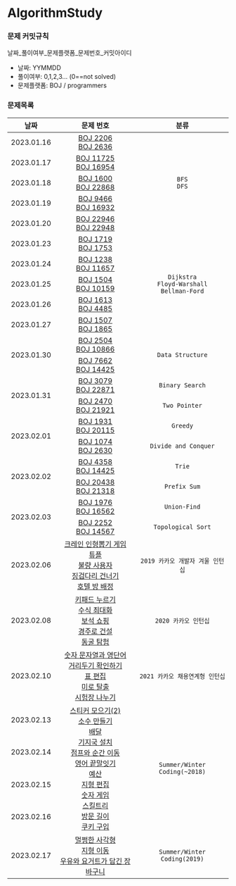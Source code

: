 # AlgorithmStudy
### 문제 커밋규칙
날짜_풀이여부_문제플랫폼_문제번호_커밋아이디
- 날짜: YYMMDD
- 풀이여부: 0,1,2,3... (0==not solved)
- 문제플랫폼: BOJ / programmers

### 문제목록
<table>
<thead>
  <th scope="col">날짜</th>
  <th scope="col">문제 번호</th>
  <th scope="col">분류</th>
</thead>
<tbody>
  <tr align="center">
    <td>2023.01.16</td>
    <td>
      <a href="https://www.acmicpc.net/problem/2206">BOJ 2206</a><br>
      <a href="https://www.acmicpc.net/problem/2636">BOJ 2636</a>
    </td>
    <td rowspan="5"><code>BFS</code><br><code>DFS</code></td>
  </tr>
  <tr align="center">
    <td>2023.01.17</td>
    <td>
      <a href="https://www.acmicpc.net/problem/11725">BOJ 11725</a><br>
      <a href="https://www.acmicpc.net/problem/16954">BOJ 16954</a>
    </td>
  </tr>
  <tr align="center">
    <td>2023.01.18</td>
    <td>
      <a href="https://www.acmicpc.net/problem/1600">BOJ 1600</a><br>
      <a href="https://www.acmicpc.net/problem/22868">BOJ 22868</a>
    </td>
  </tr>
  <tr align="center">
    <td>2023.01.19</td>
    <td>
      <a href="https://www.acmicpc.net/problem/9466">BOJ 9466</a><br>
      <a href="https://www.acmicpc.net/problem/16932">BOJ 16932</a>
    </td>
  </tr>
  <tr align="center">
    <td>2023.01.20</td>
    <td>
      <a href="https://www.acmicpc.net/problem/22946">BOJ 22946</a><br>
      <a href="https://www.acmicpc.net/problem/22948">BOJ 22948</a>
    </td>
  </tr>
  <tr align="center">
    <td>2023.01.23</td>
    <td>
      <a href="https://www.acmicpc.net/problem/1719">BOJ 1719</a><br>
      <a href="https://www.acmicpc.net/problem/1753">BOJ 1753</a>
    </td>
    <td rowspan="5"><code>Dijkstra</code><br><code>Floyd-Warshall</code><br><code>Bellman-Ford</code>
    </td>
  </tr>
  <tr align="center">
    <td>2023.01.24</td>
    <td>
      <a href="https://www.acmicpc.net/problem/1238">BOJ 1238</a><br>
      <a href="https://www.acmicpc.net/problem/11657">BOJ 11657</a>
    </td>
  </tr>
  <tr align="center">
    <td>2023.01.25</td>
    <td>
      <a href="https://www.acmicpc.net/problem/1504">BOJ 1504</a><br>
      <a href="https://www.acmicpc.net/problem/10159">BOJ 10159</a>
    </td>
  </tr>
  <tr align="center">
    <td>2023.01.26</td>
    <td>
      <a href="https://www.acmicpc.net/problem/1613">BOJ 1613</a><br>
      <a href="https://www.acmicpc.net/problem/4485">BOJ 4485</a>
    </td>
  </tr>
  <tr align="center">
    <td>2023.01.27</td>
    <td>
      <a href="https://www.acmicpc.net/problem/1507">BOJ 1507</a><br>
      <a href="https://www.acmicpc.net/problem/1865">BOJ 1865</a>
    </td>
  </tr>
  <tr align="center">
    <td rowspan="2">2023.01.30</td>
    <td>
      <a href="https://www.acmicpc.net/problem/2504">BOJ 2504</a><br>
      <a href="https://www.acmicpc.net/problem/10866">BOJ 10866</a>
    </td>
    <td rowspan="2"><code>Data Structure</code></td>
  </tr>
  <tr align="center">
    <td>
      <a href="https://www.acmicpc.net/problem/7662">BOJ 7662</a><br>
      <a href="https://www.acmicpc.net/problem/14425">BOJ 14425</a>
    </td>
  </tr>
  <tr align="center">
    <td rowspan="2">2023.01.31</td>
    <td>
      <a href="https://www.acmicpc.net/problem/3079">BOJ 3079</a><br>
      <a href="https://www.acmicpc.net/problem/22871">BOJ 22871</a>
    </td>
    <td><code>Binary Search</code></td>
  </tr>
  <tr align="center">
    <td>
      <a href="https://www.acmicpc.net/problem/2470">BOJ 2470</a><br>
      <a href="https://www.acmicpc.net/problem/21921">BOJ 21921</a>
    </td>
    <td><code>Two Pointer</code></td>
  </tr>
  <tr align="center">
    <td rowspan="2">2023.02.01</td>
    <td>
      <a href="https://www.acmicpc.net/problem/1931">BOJ 1931</a><br>
      <a href="https://www.acmicpc.net/problem/20115">BOJ 20115</a>
    </td>
    <td><code>Greedy</code></td>
  </tr>
  <tr align="center">
    <td>
      <a href="https://www.acmicpc.net/problem/1074">BOJ 1074</a><br>
      <a href="https://www.acmicpc.net/problem/2630">BOJ 2630</a>
    </td>
    <td><code>Divide and Conquer</code></td>
  </tr>
  <tr align="center">
    <td rowspan="2">2023.02.02</td>
    <td>
      <a href="https://www.acmicpc.net/problem/4358">BOJ 4358</a><br>
      <a href="https://www.acmicpc.net/problem/14425">BOJ 14425</a>
    </td>
    <td><code>Trie</code></td>
  </tr>
  <tr align="center">
    <td>
      <a href="https://www.acmicpc.net/problem/20438">BOJ 20438</a><br>
      <a href="https://www.acmicpc.net/problem/21318">BOJ 21318</a>
    </td>
    <td><code>Prefix Sum</code></td>
  </tr>
  <tr align="center">
    <td rowspan="2">2023.02.03</td>
    <td>
      <a href="https://www.acmicpc.net/problem/1976">BOJ 1976</a><br>
      <a href="https://www.acmicpc.net/problem/16562">BOJ 16562</a>
    </td>
    <td><code>Union-Find</code></td>
  </tr>
  <tr align="center">
    <td>
      <a href="https://www.acmicpc.net/problem/2252">BOJ 2252</a><br>
      <a href="https://www.acmicpc.net/problem/14567">BOJ 14567</a>
    </td>
    <td><code>Topological Sort</code></td>
  </tr>
  <tr align="center">
  <td>2023.02.06</td>
    <td>
      <a href="https://school.programmers.co.kr/learn/courses/30/lessons/64061">크레인 인형뽑기 게임</a><br> 
      <a href="https://school.programmers.co.kr/learn/courses/30/lessons/64065">튜플</a><br> 
      <a href="https://school.programmers.co.kr/learn/courses/30/lessons/64064">불량 사용자</a><br> 
      <a href="https://school.programmers.co.kr/learn/courses/30/lessons/64062">징검다리 건너기</a><br> 
      <a href="https://school.programmers.co.kr/learn/courses/30/lessons/64063">호텔 방 배정</a>
    </td>
    <td><code>2019 카카오 개발자 겨울 인턴십</code></td>
  </tr>
  <tr align="center">
    <td>2023.02.08</td>
    <td>
      <a href="https://school.programmers.co.kr/learn/courses/30/lessons/67256">키패드 누르기</a><br> 
      <a href="https://school.programmers.co.kr/learn/courses/30/lessons/67257">수식 최대화</a><br> 
      <a href="https://school.programmers.co.kr/learn/courses/30/lessons/67258">보석 쇼핑</a><br> 
      <a href="https://school.programmers.co.kr/learn/courses/30/lessons/67259">경주로 건설</a><br> 
      <a href="https://school.programmers.co.kr/learn/courses/30/lessons/67260">동굴 탐험</a>
    </td>
    <td><code>2020 카카오 인턴십</code></td>
  </tr>
  <tr align="center">
    <td>2023.02.10</td>
    <td>
      <a href="https://school.programmers.co.kr/learn/courses/30/lessons/81301">숫자 문자열과 영단어</a><br> 
      <a href="https://school.programmers.co.kr/learn/courses/30/lessons/81302">거리두기 확인하기</a><br> 
      <a href="https://school.programmers.co.kr/learn/courses/30/lessons/81303">표 편집</a><br> 
      <a href="https://school.programmers.co.kr/learn/courses/30/lessons/81304">미로 탈출</a><br> 
      <a href="https://school.programmers.co.kr/learn/courses/30/lessons/81305">시험장 나누기</a>
    </td>
    <td><code>2021 카카오 채용연계형 인턴십</code></td>
  </tr>
    <tr align="center">
    <td>2023.02.13</td>
    <td rowspan="4">
      <a href="https://school.programmers.co.kr/learn/courses/30/lessons/12971">스티커 모으기(2)</a><br>
      <a href="https://school.programmers.co.kr/learn/courses/30/lessons/12977">소수 만들기</a><br>
      <a href="https://school.programmers.co.kr/learn/courses/30/lessons/12978">배달</a><br>
      <a href="https://school.programmers.co.kr/learn/courses/30/lessons/12979">기지국 설치</a><br>
      <a href="https://school.programmers.co.kr/learn/courses/30/lessons/12980">점프와 순간 이동</a><br>
      <a href="https://school.programmers.co.kr/learn/courses/30/lessons/12981">영어 끝말잇기</a><br>
      <a href="https://school.programmers.co.kr/learn/courses/30/lessons/12982">예산</a><br>
      <a href="https://school.programmers.co.kr/learn/courses/30/lessons/12984">지형 편집</a><br>
      <a href="https://school.programmers.co.kr/learn/courses/30/lessons/12987">숫자 게임</a><br>
      <a href="https://school.programmers.co.kr/learn/courses/30/lessons/49993">스킬트리</a><br>
      <a href="https://school.programmers.co.kr/learn/courses/30/lessons/49994">방문 길이</a><br>
      <a href="https://school.programmers.co.kr/learn/courses/30/lessons/49995">쿠키 구입</a>
    </td>
    <td rowspan="4"><code>Summer/Winter Coding(~2018)</code></td>
  </tr>
  <tr align="center">
    <td>2023.02.14</td>
  </tr>
  <tr align="center">
    <td>2023.02.15</td>
  </tr>
  <tr align="center">
    <td>2023.02.16</td>
  </tr>
  <tr align="center">
    <td>2023.02.17</td>
    <td>
      <a href="https://school.programmers.co.kr/learn/courses/30/lessons/62048">멀쩡한 사각형</a><br>
      <a href="https://school.programmers.co.kr/learn/courses/30/lessons/62050">지형 이동</a><br>
      <a href="https://school.programmers.co.kr/learn/courses/30/lessons/62284">우유와 요거트가 담긴 장바구니</a>
    </td>
    <td><code>Summer/Winter Coding(2019)</code></td>
  </tr>
</tbody>
</table>

